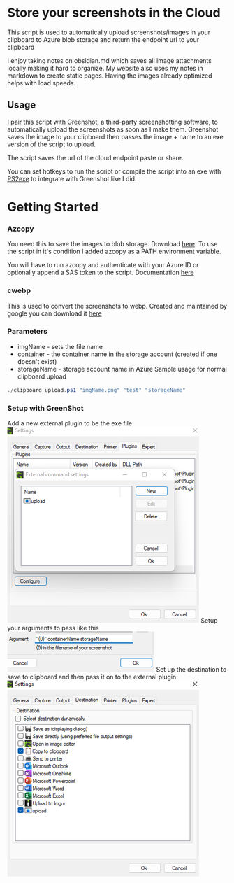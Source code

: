 # Store your screenshots in the Cloud
This script is used to automatically upload screenshots/images in your clipboard to Azure blob storage and return the endpoint url to your clipboard

I enjoy taking notes on obsidian.md which saves all image attachments locally making it hard to organize. My website also uses my notes in markdown to create static pages. Having the images already optimized helps with load speeds.

## Usage
I pair this script with [Greenshot](https://getgreenshot.org/), a third-party screenshotting software, to automatically upload the screenshots as soon as I make them. Greenshot saves the image to your clipboard then passes the image + name to an exe version of the script to upload. 

The script saves the url of the cloud endpoint paste or share.

You can set hotkeys to run the script or compile the script into an exe with [PS2exe](https://github.com/MScholtes/PS2EXE) to integrate with Greenshot like I did.


# Getting Started
### Azcopy
You need this to save the images to blob storage. Download [here](https://docs.microsoft.com/en-us/azure/storage/common/storage-use-azcopy-v10). To use the script in it's condition I added azcopy as a PATH environment variable. 

You will have to run azcopy and authenticate with your Azure ID or optionally append a SAS token to the script. Documentation [here](https://docs.microsoft.com/en-us/azure/storage/common/storage-use-azcopy-v10)

### cwebp
This is used to convert  the screenshots to webp. Created and maintained by google you can download it [here](https://developers.google.com/speed/webp/download)
### Parameters
- imgName - sets the file name
- container - the container name in the storage account (created if one doesn't exist)
- storageName - storage account name in Azure
Sample usage for normal clipboard upload
```powershell
./clipboard_upload.ps1 "imgName.png" "test" "storageName"
```

### Setup with GreenShot
Add a new external plugin to be the exe file
![](images/readme.png)
Setup your arguments to pass like this
![](images/readme2.png)
Set up the destination to save to clipboard and then pass it on to the external plugin
![](images/readme3.png)